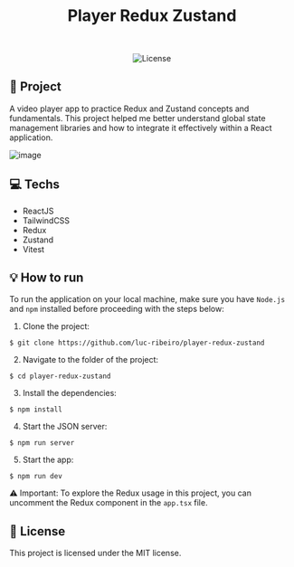 <h1 align="center" style="text-align: center;">
  Player Redux Zustand
</h1>

<br>

<p align="center">
  <img alt="License" src="https://img.shields.io/static/v1?label=license&message=MIT&color=49AA26&labelColor=000000">
</p>

<h2 id="project">📁 Project</h2>

A video player app to practice Redux and Zustand concepts and fundamentals. This project helped me better understand global state management libraries and how to integrate it effectively within a React application.

![image](https://github.com/luc-ribeiro/player-redux-zustand/assets/69688077/6eaa8738-3fda-402c-a5eb-13eea4dcefa5)

<h2 id="technologies">💻 Techs</h2>

- ReactJS
- TailwindCSS
- Redux
- Zustand
- Vitest

<h2 id="usage">💡 How to run</h2>

To run the application on your local machine, make sure you have `Node.js` and `npm` installed before proceeding with the steps below:

1. Clone the project:

```
$ git clone https://github.com/luc-ribeiro/player-redux-zustand
```

2. Navigate to the folder of the project:

```
$ cd player-redux-zustand
```

3. Install the dependencies:

```
$ npm install
```

4. Start the JSON server:

```
$ npm run server
```

5. Start the app:

```
$ npm run dev
```

⚠️ Important: To explore the Redux usage in this project, you can uncomment the Redux component in the ```app.tsx``` file.

<h2 id="license">📝 License</h2>

This project is licensed under the MIT license.
